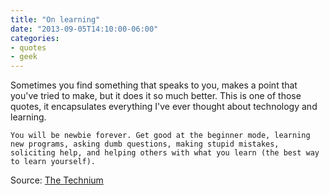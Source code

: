 ```yaml
---
title: "On learning"
date: "2013-09-05T14:10:00-06:00"
categories: 
- quotes
- geek
---
```

Sometimes you find something that speaks to you, makes a point that you've tried to make, but it does it so much better. This is one of those quotes, it encapsulates everything I've ever thought about technology and learning.

    You will be newbie forever. Get good at the beginner mode, learning new programs, asking dumb questions, making stupid mistakes, soliciting help, and helping others with what you learn (the best way to learn yourself).  

Source: [The Technium](http://www.kk.org/thetechnium/archives/2011/04/techno_life_ski.php)
